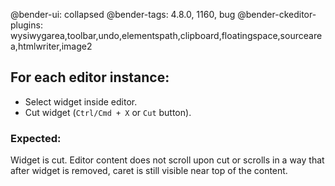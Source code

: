 @bender-ui: collapsed
@bender-tags: 4.8.0, 1160, bug
@bender-ckeditor-plugins: wysiwygarea,toolbar,undo,elementspath,clipboard,floatingspace,sourcearea,htmlwriter,image2

## For each editor instance:

 * Select widget inside editor.
 * Cut widget (`Ctrl/Cmd + X` or `Cut` button).

### Expected:

Widget is cut. Editor content does not scroll upon cut or scrolls in a way that after widget is removed, caret is still visible near top of the content.


